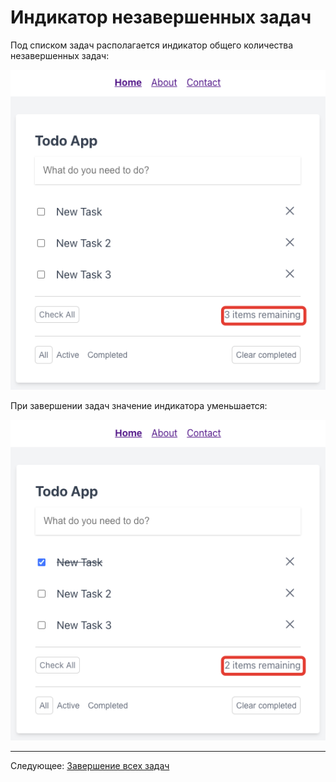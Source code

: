 # Индикатор незавершенных задач

Под списком задач располагается индикатор общего количества незавершенных задач:

![](images/001.png)

При завершении задач значение индикатора уменьшается:

![](images/002.png)

---

Следующее: [Завершение всех задач](../09-complete-all-tasks/README.md)